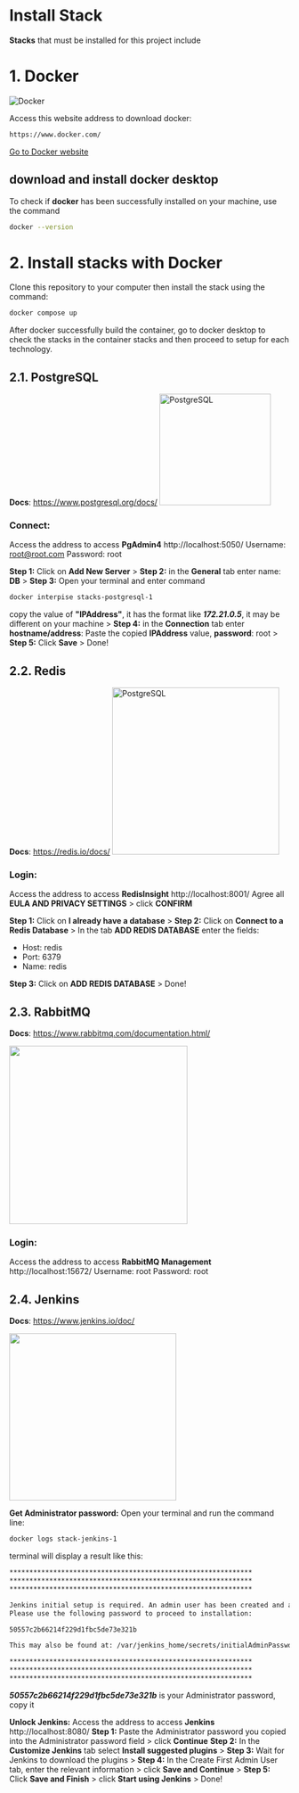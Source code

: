 # Install Stack

**Stacks** that must be installed for this project include


# 1. Docker

![Docker](https://d1.awsstatic.com/acs/characters/Logos/Docker-Logo_Horizontel_279x131.b8a5c41e56b77706656d61080f6a0217a3ba356d.png)

Access this website address to download docker:
```sh
https://www.docker.com/
```
[Go to Docker website](https://www.docker.com/)
## download and install docker desktop
To check if **docker** has been successfully installed on your machine, use the command
```sh
docker --version
```
# 2. Install stacks with Docker
Clone this repository to your computer then install the stack using the command:
```sh
docker compose up
```
After docker successfully build the container, go to docker desktop to check the stacks in the container stacks and then proceed to setup for each technology.
## 2.1. PostgreSQL
**Docs**: https://www.postgresql.org/docs/
<img src="https://images.g2crowd.com/uploads/product/image/large_detail/large_detail_251be2af3ae607c45c14e816eaa1cf41/postgresql.png" alt="PostgreSQL" width="200"/>

### Connect:
Access the address to access **PgAdmin4** http://localhost:5050/ 
Username: root@root.com
Password: root

**Step 1:** Click on  **Add New Server** >
**Step 2:** in the **General** tab enter name: **DB** >
**Step 3:** Open your terminal and enter command
```sh
docker interpise stacks-postgresql-1
```
copy the value of **"IPAddress"**, it has the format like ***172.21.0.5***, it may be different on your machine >
**Step 4:** in the **Connection** tab enter **hostname/address**: Paste the copied **IPAddress** value, **password**: root >
**Step 5:** Click **Save** > Done!
## 2.2. Redis
**Docs**: https://redis.io/docs/
<img src="https://topdev.vn/blog/wp-content/uploads/2019/05/Redis-1.png" alt="PostgreSQL" width="300"/>
### Login:
Access the address to access **RedisInsight**  http://localhost:8001/
Agree all **EULA AND PRIVACY SETTINGS** > click **CONFIRM**

**Step 1:** Click on  **I already have a database** >
**Step 2:** Click on  **Connect to a Redis Database** > 
In the tab **ADD REDIS DATABASE** enter the fields:
* Host: redis
* Port: 6379
* Name: redis

**Step 3:** Click on  **ADD REDIS DATABASE** > Done!
## 2.3. RabbitMQ
**Docs**: https://www.rabbitmq.com/documentation.html/

<img src="https://upload.wikimedia.org/wikipedia/commons/thumb/7/71/RabbitMQ_logo.svg/2560px-RabbitMQ_logo.svg.png" width="320"/>

### Login:
Access the address to access **RabbitMQ Management**  http://localhost:15672/
Username: root
Password: root
## 2.4. Jenkins
**Docs**: https://www.jenkins.io/doc/

<img src="https://tel4vn.edu.vn/uploads/2020/07/jenkins_logo.png" width="300"/>

**Get Administrator password:**
Open your terminal and run the command line:
```sh
docker logs stack-jenkins-1
```
terminal will display a result like this:
```sh
*************************************************************
*************************************************************
*************************************************************

Jenkins initial setup is required. An admin user has been created and a password generated.
Please use the following password to proceed to installation:

50557c2b66214f229d1fbc5de73e321b

This may also be found at: /var/jenkins_home/secrets/initialAdminPassword

*************************************************************
*************************************************************
*************************************************************
```
***50557c2b66214f229d1fbc5de73e321b*** is your Administrator password, copy it

**Unlock Jenkins:**
Access the address to access **Jenkins**  http://localhost:8080/
**Step 1:** Paste the Administrator password you copied into the Administrator password field > click **Continue**
**Step 2:** In the **Customize Jenkins** tab select **Install suggested plugins** > 
**Step 3:** Wait for Jenkins to download the plugins > 
**Step 4:** In the Create First Admin User tab, enter the relevant information > click **Save and Continue** >
**Step 5:** Click **Save and Finish** > click **Start using Jenkins** > Done!
